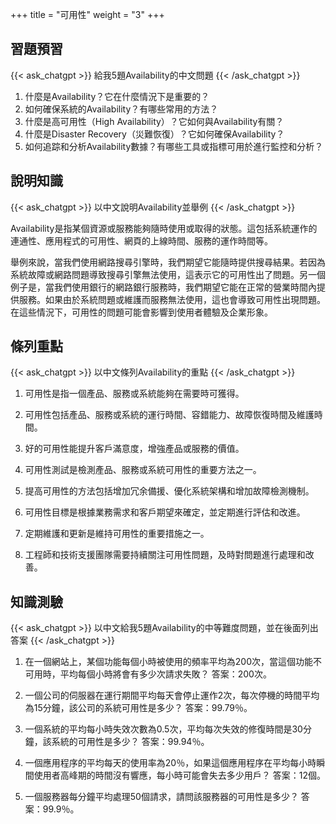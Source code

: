 +++
title = "可用性"
weight = "3"
+++
## 習題預習
{{< ask_chatgpt >}}
給我5題Availability的中文問題
{{< /ask_chatgpt >}}

1. 什麼是Availability？它在什麼情況下是重要的？
2. 如何確保系統的Availability？有哪些常用的方法？
3. 什麼是高可用性（High Availability）？它如何與Availability有關？
4. 什麼是Disaster Recovery（災難恢復）？它如何確保Availability？
5. 如何追踪和分析Availability數據？有哪些工具或指標可用於進行監控和分析？   

## 說明知識
{{< ask_chatgpt >}}
以中文說明Availability並舉例
{{< /ask_chatgpt >}}

Availability是指某個資源或服務能夠隨時使用或取得的狀態。這包括系統運作的連通性、應用程式的可用性、網頁的上線時間、服務的運作時間等。

舉例來說，當我們使用網路搜尋引擎時，我們期望它能隨時提供搜尋結果。若因為系統故障或網路問題導致搜尋引擎無法使用，這表示它的可用性出了問題。另一個例子是，當我們使用銀行的網路銀行服務時，我們期望它能在正常的營業時間內提供服務。如果由於系統問題或維護而服務無法使用，這也會導致可用性出現問題。在這些情況下，可用性的問題可能會影響到使用者體驗及企業形象。   

## 條列重點
{{< ask_chatgpt >}}
以中文條列Availability的重點
{{< /ask_chatgpt >}}

1. 可用性是指一個產品、服務或系統能夠在需要時可獲得。

2. 可用性包括產品、服務或系統的運行時間、容錯能力、故障恢復時間及維護時間。

3. 好的可用性能提升客戶滿意度，增強產品或服務的價值。

4. 可用性測試是檢測產品、服務或系統可用性的重要方法之一。

5. 提高可用性的方法包括增加冗余備援、優化系統架構和增加故障檢測機制。 

6. 可用性目標是根據業務需求和客戶期望來確定，並定期進行評估和改進。 

7. 定期維護和更新是維持可用性的重要措施之一。 

8. 工程師和技術支援團隊需要持續關注可用性問題，及時對問題進行處理和改善。   

## 知識測驗
{{< ask_chatgpt >}}
以中文給我5題Availability的中等難度問題，並在後面列出答案
{{< /ask_chatgpt >}}

1. 在一個網站上，某個功能每個小時被使用的頻率平均為200次，當這個功能不可用時，平均每個小時將會有多少次請求失敗？
答案：200次。

2. 一個公司的伺服器在運行期間平均每天會停止運作2次，每次停機的時間平均為15分鐘，該公司的系統可用性是多少？
答案：99.79％。

3. 一個系統的平均每小時失效次數為0.5次，平均每次失效的修復時間是30分鐘，該系統的可用性是多少？
答案：99.94％。

4. 一個應用程序的平均每天的使用率為20％，如果這個應用程序在平均每小時瞬間使用者高峰期的時間沒有響應，每小時可能會失去多少用戶？
答案：12個。

5. 一個服務器每分鐘平均處理50個請求，請問該服務器的可用性是多少？
答案：99.9％。   

